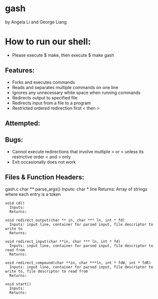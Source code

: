 # gash
by Angela Li and George Liang

# How to run our shell:
  * Please execute $ make, then execute $ make gash

## Features:
  * Forks and executes commands
  * Reads and separates multiple commands on one line
  * Ignores any unnecessary white space when running commands
  * Redirects output to specified file
  * Redirects input from a file to a program
  * Restricted ordered redirection first < then >


## Attempted:


## Bugs:
  * Cannot execute redirections that involve multiple > or < unless its restrictive order < and > only
  * Exit occasionally does not work

## Files & Function Headers:
  gash.c
    char ** parse_args()
      Inputs: char * line
      Returns: Array of strings where each entry is a token

    void cd()
      Inputs:
      Returns:

    void redirect_output(char ** in, char *** ln, int * fd)
      Inputs: input line, container for parsed input, file descriptor to write to
      Returns:

    void redirect_input(char **in, char *** ln, int * fd)
      Inputs: input line, container for parsed input, file descriptor to read from
      Returns:

    void redirect_compound(char **in, char ***ln, int * fdW, int * fdR)
      Inputs: input line, container for parsed input, file descriptor to write to, file descriptor to read from
      Returns:

    void start()
      Inputs:
      Returns:
